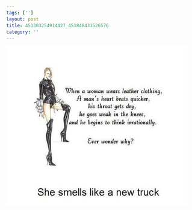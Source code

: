 ```yaml
---
tags: ['']
layout: post
title: 451303254914427_451848431526576
category: ''
---
```

![451303254914427_451848431526576](/uploads/2012-8-31-451303254914427_451848431526576.jpg)

